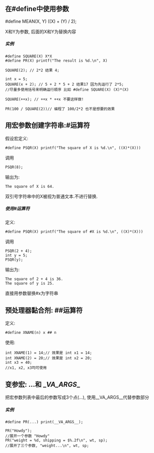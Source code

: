 ## 在\#define中使用参数

\#define MEAN(X, Y) ((X) + (Y) / 2);

X和Y为参数, 后面的X和Y为替换内容

##### 实例

```
#define SQUARE(X) X*X
#define PR(X) printf("The result is %d.\n", X)

SQUARE(2); // 2*2 结果 4;

int x = 5;
SQUARE(x + 2); // 5 + 2 * 5 + 2 结果17 因为先运行了 2*5;
//尽量多使用括号来明确运行顺序 比如 #define SQUARE(X) (X)*(X)

SQUARE(++x); // ++x * ++x 不要这样做!

PR(100 / SQUARE(2))// 编程了 100/2*2 也不是想要的效果
```



## 用宏参数创建字符串:\#运算符

假设宏定义:

```
#define PSQR(X) printf("The square of X is %d.\n", ((X)*(X)))
```

调用

```
PSQR(8);
```

输出为:

```
The square of X is 64.
```

双引号字符串中的X被视为普通文本.不进行替换.



##### 使用#运算符

定义:

```
#define PSQR(X) printf("The square of #X is %d.\n", ((X)*(X)))
```

调用

```
PSQR(2 + 4);
int y = 5;
PSQR(y);
```

输出为:

```
The square of 2 + 4 is 36.
The square of y is 25.
```

直接用参数替换#x为字符串



## 预处理器黏合剂: ##运算符

定义:

```
#define XNAME(n) x ## n
```

使用:

```
int XNAME(1) = 14;// 效果是 int x1 = 14;
int XNAME(2) = 20;// 效果是 int x2 = 20;
int x3 = 40;
//x1, x2, x3均可使用
```



## 变参宏: …和 \__VA_ARGS__

把宏参数列表中最后的参数写成3个点(...), 使用\__VA_ARGS__代替参数部分

##### 实例

```
#define PR(...) print(__VA_ARGS__);
```

```
PR("Howdy");
//展开一个参数 "Howdy"
PR("weight = %d, shipping = $%.2f\n", wt, sp);
//展开了三个参数, "weight...\n", wt, sp;
```


